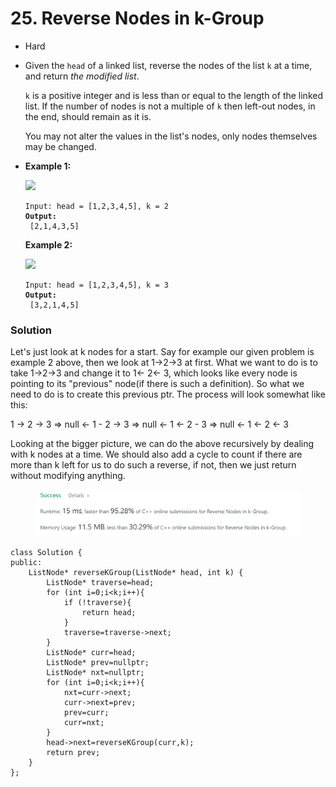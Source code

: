 # 25. Reverse Nodes in k-Group

* Hard
*   Given the `head` of a linked list, reverse the nodes of the list `k` at a time, and return _the modified list_.

    `k` is a positive integer and is less than or equal to the length of the linked list. If the number of nodes is not a multiple of `k` then left-out nodes, in the end, should remain as it is.

    You may not alter the values in the list's nodes, only nodes themselves may be changed.
*   **Example 1:**

    ![](https://assets.leetcode.com/uploads/2020/10/03/reverse\_ex1.jpg)

    <pre><code>Input: head = [1,2,3,4,5], k = 2
    <strong>Output:
    </strong> [2,1,4,3,5]</code></pre>

    **Example 2:**

    ![](https://assets.leetcode.com/uploads/2020/10/03/reverse\_ex2.jpg)

    <pre><code>Input: head = [1,2,3,4,5], k = 3
    <strong>Output:
    </strong> [3,2,1,4,5]</code></pre>



### Solution&#x20;

Let's just look at k nodes for a start. Say for example our given problem is example 2 above, then we look at 1->2->3 at first. What we want to do is to take 1->2->3 and change it to 1<- 2<- 3, which looks like every node is pointing to its "previous" node(if there is such a definition). So what we need to do is to create this previous ptr. The process will look somewhat like this:

1 -> 2 -> 3     =>     null <- 1 - 2 -> 3     =>     null <- 1 <- 2 - 3     =>     null <- 1 <- 2 <- 3&#x20;

Looking at the bigger picture, we can do the above recursively by dealing with k nodes at a time. We should also add a cycle to count if there are more than k left for us to do such a reverse, if not, then we just return without modifying anything.&#x20;

&#x20;&#x20;

<figure><img src="../.gitbook/assets/image.png" alt=""><figcaption></figcaption></figure>

```
class Solution {
public:
    ListNode* reverseKGroup(ListNode* head, int k) {
        ListNode* traverse=head;
        for (int i=0;i<k;i++){
            if (!traverse){
                return head;
            }
            traverse=traverse->next;
        }
        ListNode* curr=head;
        ListNode* prev=nullptr;
        ListNode* nxt=nullptr;
        for (int i=0;i<k;i++){
            nxt=curr->next;
            curr->next=prev;
            prev=curr;
            curr=nxt;
        }
        head->next=reverseKGroup(curr,k);
        return prev;
    }
};
```
